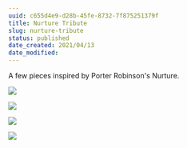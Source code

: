 ```yaml
---
uuid: c655d4e9-d28b-45fe-8732-7f875251379f
title: Nurture Tribute
slug: nurture-tribute
status: published
date_created: 2021/04/13
date_modified:
---
```


A few pieces inspired by Porter Robinson's Nurture.

![](https://res.cloudinary.com/yaminateo/image/upload/v1637125910/project/nurture-tribute/something_comforting_vkwe98.jpg)

![](https://res.cloudinary.com/yaminateo/image/upload/v1637125914/project/nurture-tribute/musician_zwvdzf.jpg)

![](https://res.cloudinary.com/yaminateo/image/upload/w_1000,ar_16:9,c_fill,g_auto,e_sharpen/v1637125908/project/nurture-tribute/Frame_3_mzflt4.jpg)

![](https://res.cloudinary.com/yaminateo/image/upload/w_1000,ar_1:1,c_fill,g_auto,e_art:hokusai/v1637125909/project/nurture-tribute/musician2_didrcs.jpg)
